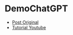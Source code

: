 # DemoChatGPT

- [Post Original](https://micheltlutz.medium.com/criando-um-aplicativo-swiftui-com-chatgpt-8065f63a9b8e)
- [Tutorial Youtube](https://youtu.be/WgHhi86De44)
